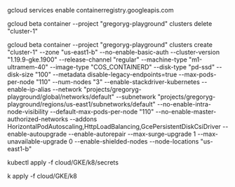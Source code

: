 gcloud services enable containerregistry.googleapis.com

gcloud beta container --project "gregoryg-playground" clusters delete "cluster-1"

gcloud beta container --project "gregoryg-playground" clusters create "cluster-1" --zone "us-east1-b" --no-enable-basic-auth --cluster-version "1.19.9-gke.1900" --release-channel "regular" --machine-type "m1-ultramem-40" --image-type "COS_CONTAINERD" --disk-type "pd-ssd" --disk-size "100" --metadata disable-legacy-endpoints=true --max-pods-per-node "110" --num-nodes "3" --enable-stackdriver-kubernetes --enable-ip-alias --network "projects/gregoryg-playground/global/networks/default" --subnetwork "projects/gregoryg-playground/regions/us-east1/subnetworks/default" --no-enable-intra-node-visibility --default-max-pods-per-node "110" --no-enable-master-authorized-networks --addons HorizontalPodAutoscaling,HttpLoadBalancing,GcePersistentDiskCsiDriver --enable-autoupgrade --enable-autorepair --max-surge-upgrade 1 --max-unavailable-upgrade 0 --enable-shielded-nodes --node-locations "us-east1-b"


kubectl apply -f cloud/GKE/k8/secrets

k apply -f cloud/GKE/k8

